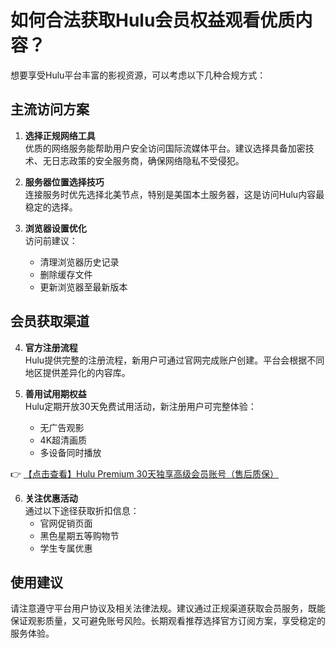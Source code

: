 # 如何合法获取Hulu会员权益观看优质内容？

想要享受Hulu平台丰富的影视资源，可以考虑以下几种合规方式：

## 主流访问方案

1. **选择正规网络工具**  
   优质的网络服务能帮助用户安全访问国际流媒体平台。建议选择具备加密技术、无日志政策的安全服务商，确保网络隐私不受侵犯。

2. **服务器位置选择技巧**  
   连接服务时优先选择北美节点，特别是美国本土服务器，这是访问Hulu内容最稳定的选择。

3. **浏览器设置优化**  
   访问前建议：
   - 清理浏览器历史记录
   - 删除缓存文件
   - 更新浏览器至最新版本

## 会员获取渠道

4. **官方注册流程**  
   Hulu提供完整的注册流程，新用户可通过官网完成账户创建。平台会根据不同地区提供差异化的内容库。

5. **善用试用期权益**  
   Hulu定期开放30天免费试用活动，新注册用户可完整体验：
   - 无广告观影
   - 4K超清画质
   - 多设备同时播放

👉 [【点击查看】Hulu Premium 30天独享高级会员账号（售后质保）](https://bit.ly/HuLu_vip)

6. **关注优惠活动**  
   通过以下途径获取折扣信息：
   - 官网促销页面
   - 黑色星期五等购物节
   - 学生专属优惠

## 使用建议

请注意遵守平台用户协议及相关法律法规。建议通过正规渠道获取会员服务，既能保证观影质量，又可避免账号风险。长期观看推荐选择官方订阅方案，享受稳定的服务体验。